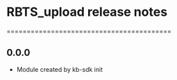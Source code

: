 # RBTS_upload release notes
=========================================

0.0.0
-----
* Module created by kb-sdk init
